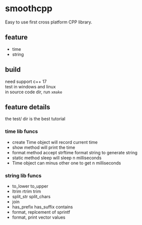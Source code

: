 # smoothcpp
Easy to use first cross platform CPP library.

## feature
* time
* string

## build
need support c++ 17  
test in windows and linux  
in source code dir, run `xmake`  

## feature details
the test/ dir is the best tutorial

### time lib funcs
* create Time object will record current time
* show method will print the time
* format method accept strftime format string to generate string
* static method sleep will sleep n milliseconds
* Time object can minus other one to get n milliseconds

### string lib funcs
* to_lower to_upper
* ltrim rtrim trim
* split_str split_chars
* join
* has_prefix has_suffix contains
* format, replcement of sprintf
* format, print vector values